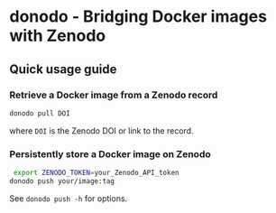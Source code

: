 # donodo - Bridging Docker images with Zenodo

## Quick usage guide

### Retrieve a Docker image from a Zenodo record
```sh
donodo pull DOI
```
where `DOI` is the Zenodo DOI or link to the record.

### Persistently store a Docker image on Zenodo

```sh
 export ZENODO_TOKEN=your_Zenodo_API_token
donodo push your/image:tag
```

See `donodo push -h` for options.
